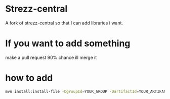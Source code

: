 # Strezz-central
A fork of strezz-central so that I can add libraries i want.

# If you want to add something
make a pull request 90% chance ill merge it

# how to add
```bash
mvn install:install-file -DgroupId=YOUR_GROUP -DartifactId=YOUR_ARTIFACT -Dversion=YOUR_VERSION -Dfile=YOUR_JAR_FILE -Dpackaging=jar -DgeneratePom=true -DlocalRepositoryPath=.  -DcreateChecksum=true
```
